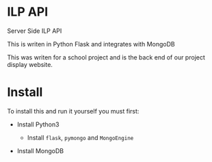 # ILP API
Server Side ILP API

This is writen in Python Flask and integrates with MongoDB

This was writen for a school project and is the back end of our project display website.

# Install
To install this and run it yourself you must first:

- Install Python3

  - Install `flask`, `pymongo` and `MongoEngine`

- Install MongoDB

